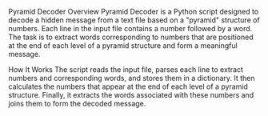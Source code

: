 Pyramid Decoder
Overview
Pyramid Decoder is a Python script designed to decode a hidden message from a text file based on a "pyramid" structure of numbers. Each line in the input file contains a number followed by a word. The task is to extract words corresponding to numbers that are positioned at the end of each level of a pyramid structure and form a meaningful message.

How It Works
The script reads the input file, parses each line to extract numbers and corresponding words, and stores them in a dictionary. It then calculates the numbers that appear at the end of each level of a pyramid structure. Finally, it extracts the words associated with these numbers and joins them to form the decoded message.
